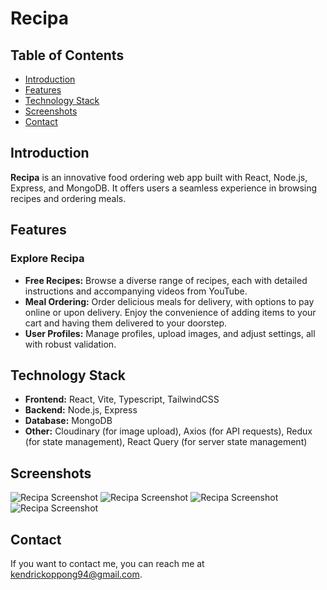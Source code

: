 # Recipa

## Table of Contents

- [Introduction](#introduction)
- [Features](#features)
- [Technology Stack](#technology-stack)
- [Screenshots](#screenshots)
- [Contact](#contact)

## Introduction

**Recipa** is an innovative food ordering web app built with React, Node.js, Express, and MongoDB. It offers users a seamless experience in browsing recipes and ordering meals. 

## Features

### Explore Recipa
- **Free Recipes:** Browse a diverse range of recipes, each with detailed instructions and accompanying videos from YouTube.
- **Meal Ordering:** Order delicious meals for delivery, with options to pay online or upon delivery. Enjoy the convenience of adding items to your cart and having them delivered to your doorstep.
- **User Profiles:** Manage profiles, upload images, and adjust settings, all with robust validation.

## Technology Stack

- **Frontend:** React, Vite, Typescript, TailwindCSS
- **Backend:** Node.js, Express
- **Database:** MongoDB
- **Other:** Cloudinary (for image upload), Axios (for API requests), Redux (for state management), React Query (for server state management)


## Screenshots


![Recipa Screenshot](./assets/images/recipa-screenshot.png)
![Recipa Screenshot](./assets/images/recipa-screenshot.png-2)
![Recipa Screenshot](./assets/images/recipa-screenshot.png-3)
![Recipa Screenshot](./assets/images/recipa-screenshot.png-4)



## Contact

If you want to contact me, you can reach me at [kendrickoppong94@gmail.com](mailto:kendrickoppong94@gmail.com).
